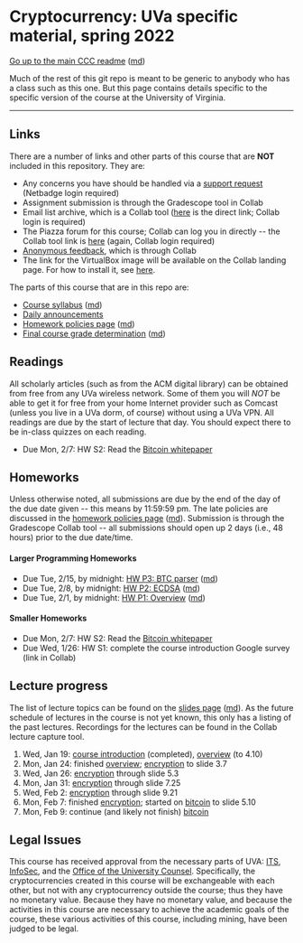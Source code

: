 Cryptocurrency: UVa specific material, spring 2022
==================================================

[Go up to the main CCC readme](../readme.html) ([md](../readme.md))

Much of the rest of this git repo is meant to be generic to anybody who has a class such as this one. But this page contains details specific to the specific version of the course at the University of Virginia.

------------------------------------------------------------

Links
-----

There are a number of links and other parts of this course that are **NOT** included in this repository.  They are:

- Any concerns you have should be handled via a [support request](https://libra.cs.virginia.edu/~pedagogy/)
  (Netbadge login required)
- Assignment submission is through the Gradescope tool in Collab
- Email list archive, which is a Collab tool ([here](https://collab.its.virginia.edu/portal/directtool/5e445205-bf15-439b-9a1e-5d78bdb43039/) is the direct link;
  Collab login is required)
- The Piazza forum for this course; Collab can log you in directly -- the
  Collab tool link is [here](https://collab.its.virginia.edu/portal/directtool/d0c4ceed-47d2-48cf-ad64-96f89fa86759/) (again, Collab login required)
- [Anonymous feedback](https://collab.its.virginia.edu/portal/directtool/f05eb14a-f7e4-4c7f-9b36-f4e3290902a3/), which is through Collab
- The link for the VirtualBox image will be available on the Collab landing
  page.  For how to install it, see  [here](https://uva-cs.github.io/pdr/tutorials/01-intro-unix/virtual-box.html).

The parts of this course that are in this repo are:

- [Course syllabus](syllabus.html) ([md](syllabus.md))
- [Daily announcements](daily-announcements.html#/)
- [Homework policies page](hw-policies.html) ([md](hw-policies.md))
- [Final course grade determination](grades.html) ([md](grades.md))


Readings
--------

All scholarly articles (such as from the ACM digital library) can be obtained from free from any UVa wireless network.  Some of them you will *NOT* be able to get it for free from your home Internet provider such as Comcast (unless you live in a UVa dorm, of course) without using a UVa VPN.  All readings are due by the start of lecture that day.  You should expect there to be in-class quizzes on each reading.

- Due Mon, 2/7: HW S2: Read the [Bitcoin whitepaper](https://bitcoinwhitepaper.co/)




Homeworks
-----------

Unless otherwise noted, all submissions are due by the end of the day of the due date given -- this means by 11:59:59 pm.  The late policies are discussed in the [homework policies page](hw-policies.html) ([md](hw-policies.md)).  Submission is through the Gradescope Collab tool -- all submissions should open up 2 days (i.e., 48 hours) prior to the due date/time.


#### Larger Programming Homeworks

- Due Tue, 2/15, by midnight: [HW P3: BTC parser](../hws/btcparser/index.html) ([md](../hws/btcparser/index.md))
- Due Tue, 2/8, by midnight: [HW P2: ECDSA](../hws/ecdsa/index.html) ([md](../hws/ecdsa/index.md))
- Due Tue, 2/1, by midnight: [HW P1: Overview](../hws/intro/index.html) ([md](../hws/intro/index.md))

#### Smaller Homeworks

- Due Mon, 2/7: HW S2: Read the [Bitcoin whitepaper](https://bitcoinwhitepaper.co/)
- Due Wed, 1/26: HW S1: complete the course introduction Google survey (link in Collab)



Lecture progress
----------------

The list of lecture topics can be found on the [slides page](../slides/index.html) ([md](../slides/index.md)).  As the future schedule of lectures in the course is not yet known, this only has a listing of the past lectures.  Recordings for the lectures can be found in the Collab lecture capture tool.

1. Wed, Jan 19: [course introduction](introduction.html#/) (completed), [overview](../slides/overview.html#/) (to 4.10)
2. Mon, Jan 24: finished [overview](../slides/overview.html#/); [encryption](../slides/encryption.html#/) to slide 3.7
3. Wed, Jan 26: [encryption](../slides/encryption.html#/) through slide 5.3
4. Mon, Jan 31: [encryption](../slides/encryption.html#/) through slide 7.25
5. Wed, Feb 2: [encryption](../slides/encryption.html#/) through slide 9.21
6. Mon, Feb 7: finished [encryption](../slides/encryption.html#/); started on [bitcoin](../slides/bitcoin.html#/) to slide 5.10
7. Mon, Feb 9: continue (and likely not finish) [bitcoin](../slides/bitcoin.html#/)

## Legal Issues

This course has received approval from the necessary parts of UVA: [ITS](https://virginia.service-now.com/its/), [InfoSec](https://security.virginia.edu/), and the [Office of the University Counsel](https://universitycounsel.virginia.edu/).  Specifically, the cryptocurrencies created in this course will be exchangeable with each other, but not with any cryptocurrency outside the course; thus they have no monetary value.  Because they have no monetary value, and because the activities in this course are necessary to achieve the academic goals of the course, these various activities of this course, including mining, have been judged to be legal.
